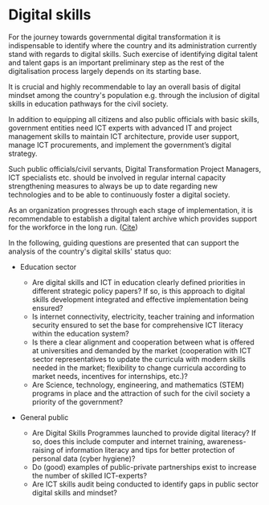 # Digital skills

For the journey towards governmental digital transformation it is indispensable to identify where the country and its administration currently stand with regards to digital skills. Such exercise of identifying  digital talent and talent gaps is an important preliminary step as the rest of the digitalisation process largely depends on its starting base. &#x20;

It is crucial and highly recommendable to lay an overall basis of digital mindset among the country's population e.g. through the inclusion of digital skills in education pathways for the civil society.&#x20;

In addition to equipping all citizens and also public officials with basic skills, government entities need ICT experts with advanced IT and project management skills to maintain ICT architecture, provide user support, manage ICT procurements, and implement the government’s digital strategy. &#x20;

Such public officials/civil servants, Digital Transformation Project Managers, ICT specialists etc. should be involved in regular internal capacity strengthening measures to always be up to date regarding new technologies and to be able to continuously foster a digital society.&#x20;

As an organization progresses through each stage of implementation, it is recommendable to establish a digital talent archive which provides support for the workforce in the long run. ([Cite](https://ega.ee/wp-content/uploads/2022/07/Kenya-Digital-Readiness-Study.pdf))&#x20;

&#x20;

In the following, guiding questions are presented that can support the analysis of the country's digital skills' status quo:&#x20;

&#x20;

*   Education sector&#x20;

    * Are digital skills and ICT in education clearly defined priorities in different strategic policy papers? If so, is this approach to digital skills development integrated and effective implementation being ensured?&#x20;
    * Is internet connectivity, electricity, teacher training and information security ensured to set the base for comprehensive ICT literacy within the education system?&#x20;
    * Is there a clear alignment and cooperation between what is offered at universities and demanded by the market (cooperation with ICT sector representatives to update the curricula with modern skills needed in the market; flexibility to change curricula according to market needs, incentives for internships, etc.)?&#x20;
    * Are Science, technology, engineering, and mathematics (STEM) programs in place and the attraction of such for the civil society a priority of the government? &#x20;

    &#x20;
* General public&#x20;
  * Are Digital Skills Programmes launched to provide digital literacy? If so, does this include computer and internet training, awareness-raising of information literacy and tips for better protection of personal data (cyber hygiene)?&#x20;
  * Do (good) examples of public-private partnerships exist to increase the number of skilled ICT-experts?&#x20;
  * Are ICT skills audit being conducted to identify gaps in public sector digital skills and mindset?&#x20;

&#x20;
